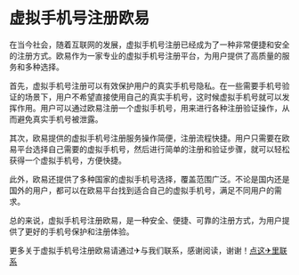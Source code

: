 # 虚拟手机号注册欧易

在当今社会，随着互联网的发展，虚拟手机号注册已经成为了一种非常便捷和安全的注册方式。欧易作为一家专业的虚拟手机号注册平台，为用户提供了高质量的服务和多种选择。

首先，虚拟手机号注册可以有效保护用户的真实手机号隐私。在一些需要手机号验证的场景下，用户不希望直接使用自己的真实手机号，这时候虚拟手机号就可以发挥作用。用户可以通过欧易注册一个虚拟手机号，用来进行各种注册验证操作，从而避免真实手机号被泄露。

其次，欧易提供的虚拟手机号注册服务操作简便，注册流程快捷。用户只需要在欧易平台选择自己需要的虚拟手机号，然后进行简单的注册和验证步骤，就可以轻松获得一个虚拟手机号，方便快捷。

此外，欧易还提供了多种国家的虚拟手机号选择，覆盖范围广泛。不论是国内还是国外的用户，都可以在欧易平台找到适合自己的虚拟手机号，满足不同用户的需求。

总的来说，虚拟手机号注册欧易，是一种安全、便捷、可靠的注册方式，为用户提供了更好的手机号保护和注册体验。

更多关于虚拟手机号注册欧易请通过✈与我们联系，感谢阅读，谢谢！[点这✈里联系](https://abc.k02.cc)